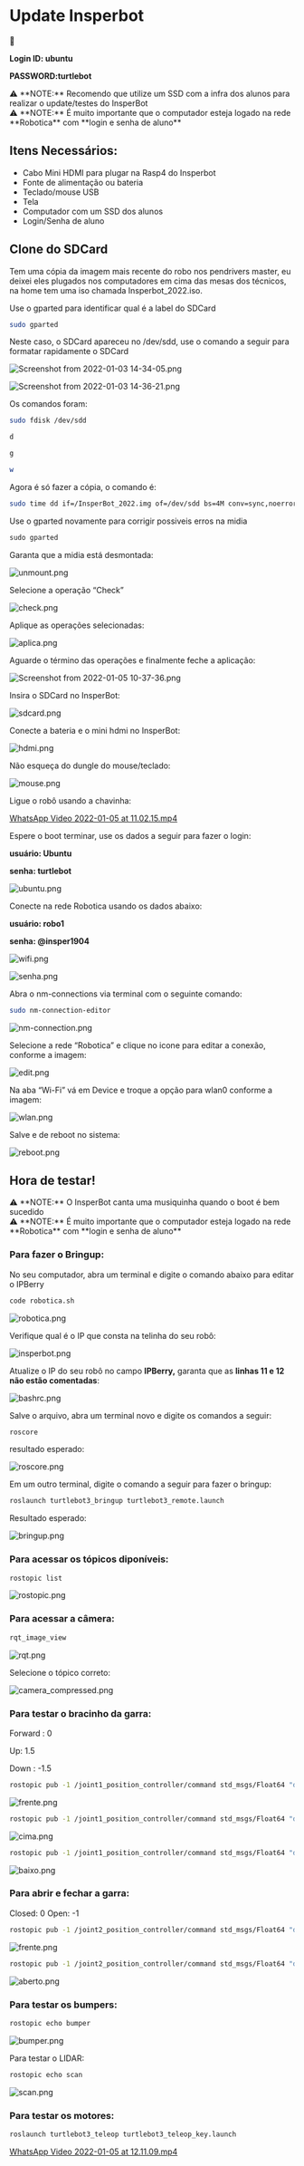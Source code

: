 # Update Insperbot

📌

**Login ID: ubuntu** 

**PASSWORD:turtlebot**

<aside>
⚠️ **NOTE:** Recomendo que utilize um SSD com a infra dos alunos para realizar o update/testes do InsperBot

</aside>

<aside>
⚠️ **NOTE:** É muito importante que o computador esteja logado na rede **Robotica** com **login e senha de aluno**

</aside>

## Itens Necessários:

- Cabo Mini HDMI para plugar na Rasp4 do Insperbot
- Fonte de alimentação ou bateria
- Teclado/mouse USB
- Tela
- Computador com um SSD dos alunos
- Login/Senha de aluno

## Clone do SDCard

Tem uma cópia da imagem mais recente do robo nos pendrivers master, eu deixei eles plugados nos computadores em cima das mesas dos técnicos, na home tem uma iso chamada Insperbot_2022.iso.

Use o gparted para identificar qual é a label do SDCard

```bash
sudo gparted 
```

Neste caso, o SDCard apareceu no /dev/sdd, use o comando a seguir para formatar rapidamente o SDCard

![Screenshot from 2022-01-03 14-34-05.png](Update%20Insperbot%201d15e50b2b8345ea8e367be0d62ecf19/Screenshot_from_2022-01-03_14-34-05.png)

![Screenshot from 2022-01-03 14-36-21.png](Update%20Insperbot%201d15e50b2b8345ea8e367be0d62ecf19/Screenshot_from_2022-01-03_14-36-21.png)

Os comandos foram:

```bash
sudo fdisk /dev/sdd

d

g

w
```

Agora é só fazer a cópia, o comando é:

```bash
sudo time dd if=/InsperBot_2022.img of=/dev/sdd bs=4M conv=sync,noerror status=progress
```

Use o gparted novamente para corrigir possiveis erros na midia

```jsx
sudo gparted
```

Garanta que a midia está desmontada:

![unmount.png](Update%20Insperbot%201d15e50b2b8345ea8e367be0d62ecf19/unmount.png)

 

Selecione a operação “Check”

![check.png](Update%20Insperbot%201d15e50b2b8345ea8e367be0d62ecf19/check.png)

Aplique as operações selecionadas:

![aplica.png](Update%20Insperbot%201d15e50b2b8345ea8e367be0d62ecf19/aplica.png)

Aguarde o término das operações e finalmente feche a aplicação:

![Screenshot from 2022-01-05 10-37-36.png](Update%20Insperbot%201d15e50b2b8345ea8e367be0d62ecf19/Screenshot_from_2022-01-05_10-37-36.png)

Insira o SDCard no InsperBot:

![sdcard.png](Update%20Insperbot%201d15e50b2b8345ea8e367be0d62ecf19/sdcard.png)

Conecte a bateria e o mini hdmi no InsperBot:

![hdmi.png](Update%20Insperbot%201d15e50b2b8345ea8e367be0d62ecf19/hdmi.png)

Não esqueça do dungle do mouse/teclado: 

![mouse.png](Update%20Insperbot%201d15e50b2b8345ea8e367be0d62ecf19/mouse.png)

Ligue o robô usando a chavinha:

[WhatsApp Video 2022-01-05 at 11.02.15.mp4](Update%20Insperbot%201d15e50b2b8345ea8e367be0d62ecf19/WhatsApp_Video_2022-01-05_at_11.02.15.mp4)

Espere o boot terminar, use os dados a seguir para fazer o login:

**usuário: Ubuntu**

**senha: turtlebot**

![ubuntu.png](Update%20Insperbot%201d15e50b2b8345ea8e367be0d62ecf19/ubuntu.png)

Conecte na rede Robotica usando os dados abaixo:

**usuário: robo1**

**senha: @insper1904**

![wifi.png](Update%20Insperbot%201d15e50b2b8345ea8e367be0d62ecf19/wifi.png)

![senha.png](Update%20Insperbot%201d15e50b2b8345ea8e367be0d62ecf19/senha.png)

Abra o nm-connections via terminal com o seguinte comando:

```bash
sudo nm-connection-editor
```

![nm-connection.png](Update%20Insperbot%201d15e50b2b8345ea8e367be0d62ecf19/nm-connection.png)

Selecione a rede “Robotica” e clique no icone para editar a conexão, conforme a imagem:

![edit.png](Update%20Insperbot%201d15e50b2b8345ea8e367be0d62ecf19/edit.png)

Na aba “Wi-Fi” vá em Device e troque a opção para wlan0 conforme a imagem:

![wlan.png](Update%20Insperbot%201d15e50b2b8345ea8e367be0d62ecf19/wlan.png)

Salve e de reboot no sistema:

 

![reboot.png](Update%20Insperbot%201d15e50b2b8345ea8e367be0d62ecf19/reboot.png)

## Hora de testar!

<aside>
⚠️ **NOTE:** O InsperBot canta uma musiquinha quando o boot é bem sucedido

</aside>

<aside>
⚠️ **NOTE:** É muito importante que o computador esteja logado na rede **Robotica** com **login e senha de aluno**

</aside>

### Para fazer o Bringup:

No seu computador, abra um terminal e digite o comando abaixo para editar o IPBerry

```bash
code robotica.sh
```

![robotica.png](Update%20Insperbot%201d15e50b2b8345ea8e367be0d62ecf19/robotica.png)

Verifique qual é o IP que consta na telinha do seu robô:

![insperbot.png](Update%20Insperbot%201d15e50b2b8345ea8e367be0d62ecf19/insperbot.png)

Atualize o IP do seu robô no campo **IPBerry,** garanta que as **linhas 11 e 12 não estão comentadas**:

![bashrc.png](Update%20Insperbot%201d15e50b2b8345ea8e367be0d62ecf19/bashrc.png)

Salve o arquivo, abra um terminal novo e digite os comandos a seguir:

```bash
roscore
```

resultado esperado:

![roscore.png](Update%20Insperbot%201d15e50b2b8345ea8e367be0d62ecf19/roscore.png)

Em um outro terminal, digite o comando a seguir para fazer o bringup:

```bash
roslaunch turtlebot3_bringup turtlebot3_remote.launch
```

Resultado esperado:

![bringup.png](Update%20Insperbot%201d15e50b2b8345ea8e367be0d62ecf19/bringup.png)

### Para acessar os tópicos diponíveis:

```bash
rostopic list
```

![rostopic.png](Update%20Insperbot%201d15e50b2b8345ea8e367be0d62ecf19/rostopic.png)

### Para acessar a câmera:

```bash
rqt_image_view
```

![rqt.png](Update%20Insperbot%201d15e50b2b8345ea8e367be0d62ecf19/rqt.png)

Selecione o tópico correto:

![camera_compressed.png](Update%20Insperbot%201d15e50b2b8345ea8e367be0d62ecf19/camera_compressed.png)

### Para testar o bracinho da garra:

Forward : 0

Up: 1.5

Down : -1.5

```bash
rostopic pub -1 /joint1_position_controller/command std_msgs/Float64 "data: 0"
```

![frente.png](Update%20Insperbot%201d15e50b2b8345ea8e367be0d62ecf19/frente.png)

```bash
rostopic pub -1 /joint1_position_controller/command std_msgs/Float64 "data: 1.5"
```

![cima.png](Update%20Insperbot%201d15e50b2b8345ea8e367be0d62ecf19/cima.png)

```bash
rostopic pub -1 /joint1_position_controller/command std_msgs/Float64 "data: -1.5"
```

![baixo.png](Update%20Insperbot%201d15e50b2b8345ea8e367be0d62ecf19/baixo.png)

### Para abrir e fechar a garra:

Closed: 0
Open: -1

```bash
rostopic pub -1 /joint2_position_controller/command std_msgs/Float64 "data: 0"
```

![frente.png](Update%20Insperbot%201d15e50b2b8345ea8e367be0d62ecf19/frente%201.png)

```bash
rostopic pub -1 /joint2_position_controller/command std_msgs/Float64 "data: -1"
```

![aberto.png](Update%20Insperbot%201d15e50b2b8345ea8e367be0d62ecf19/aberto.png)

### Para testar os bumpers:

```bash
rostopic echo bumper
```

![bumper.png](Update%20Insperbot%201d15e50b2b8345ea8e367be0d62ecf19/bumper.png)

Para testar o LIDAR:

```bash
rostopic echo scan
```

![scan.png](Update%20Insperbot%201d15e50b2b8345ea8e367be0d62ecf19/scan.png)

### Para testar os motores:

```bash
roslaunch turtlebot3_teleop turtlebot3_teleop_key.launch
```

[WhatsApp Video 2022-01-05 at 12.11.09.mp4](Update%20Insperbot%201d15e50b2b8345ea8e367be0d62ecf19/WhatsApp_Video_2022-01-05_at_12.11.09.mp4)